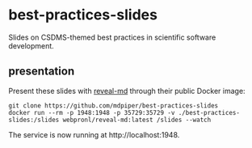 # best-practices-slides

Slides on CSDMS-themed best practices in scientific software development.

## presentation

Present these slides with [reveal-md](https://github.com/webpro/reveal-md) through their public Docker image:
```
git clone https://github.com/mdpiper/best-practices-slides
docker run --rm -p 1948:1948 -p 35729:35729 -v ./best-practices-slides:/slides webpronl/reveal-md:latest /slides --watch
```
The service is now running at http://localhost:1948.
